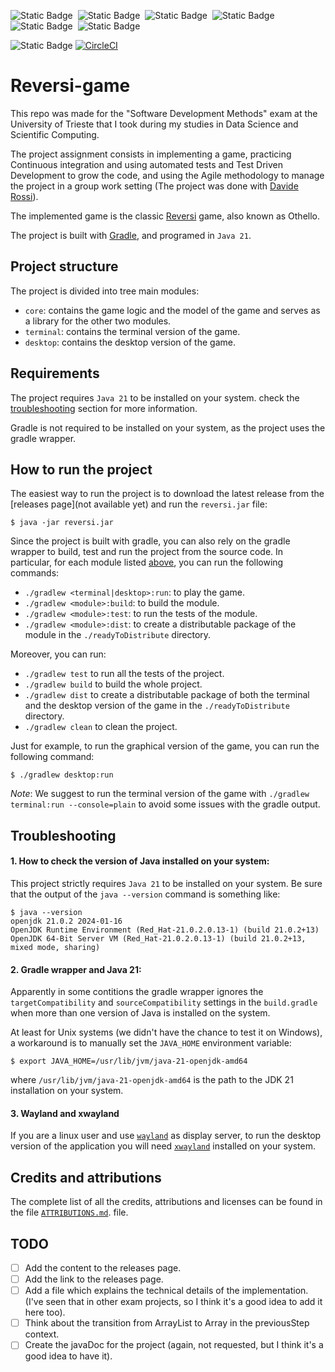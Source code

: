
![Static Badge](https://img.shields.io/badge/Java-r?logo=oracle&color=darkred)&nbsp;
![Static Badge](https://img.shields.io/badge/gradle-gradle?logo=gradle&color=%2302303A)&nbsp;
![Static Badge](https://img.shields.io/badge/Apache%20Groovy-groovy?logo=Apache%20Groovy&logoColor=white&color=%234298B8
)&nbsp;
![Static Badge](https://img.shields.io/badge/JUnit5-JUnit5?logo=JUnit5&logoColor=white&color=%2325A162)&nbsp;
![Static Badge](https://img.shields.io/badge/Mockito-Mockito?logo=Mockito&logoColor=white&color=%23FFC837)&nbsp;
![Static Badge](https://img.shields.io/badge/OpenJDK-OpenJDK?logo=OpenJDK&logoColor=white&color=%23437291)

[//]: # (![Static Badge]&#40;https://img.shields.io/badge/Swing-Swing?logo=Java&logoColor=white&color=%23E60012&#41;&nbsp;)

![Static Badge](https://img.shields.io/badge/CircleCI%20stautus:-circleci?logo=circleci&color=%23343434)
[![CircleCI](https://dl.circleci.com/status-badge/img/circleci/Nnx7eettKAjZjgLqohmuHD/82KDGxEoAw8hcLPNtEJmox/tree/main.svg?style=svg&circle-token=c19e80ed0f5747a0dd7dc3d7f326b2ff245cd5cf)](https://dl.circleci.com/status-badge/redirect/circleci/Nnx7eettKAjZjgLqohmuHD/82KDGxEoAw8hcLPNtEJmox/tree/main)&nbsp;


# Reversi-game

This repo was made for the "Software Development Methods" exam at the University of Trieste that I took during my
studies in Data Science and Scientific Computing.

The project assignment consists in implementing a game, practicing Continuous integration and using automated tests and Test Driven
Development to grow the code, and using the Agile methodology to manage the project in a group work setting (The project was done with [Davide Rossi](https://github.com/DavideRossi1)).

The implemented game is the classic [Reversi](https://en.wikipedia.org/wiki/Reversi) game, also known as Othello.


The project is built with [Gradle](https://gradle.org/), and programed in `Java 21`.

## Project structure

The project is divided into tree main modules:

- `core`: contains the game logic and the model of the game and serves as a library for the other two modules.
- `terminal`: contains the terminal version of the game.
- `desktop`: contains the desktop version of the game.

## Requirements

The project requires `Java 21` to be installed on your system. check the [troubleshooting](#troubleshooting) section for more information.

Gradle is not required to be installed on your system, as the project uses the gradle wrapper.


## How to run the project

The easiest way to run the project is to download the latest release from the [releases page](not available yet) and run the `reversi.jar` file:

```
$ java -jar reversi.jar
```

Since the project is built with gradle, you can also rely on the gradle wrapper to build, test and run the project from the source code.  In particular, for each module listed [above](#project-structure), you can run the following commands:

- `./gradlew <terminal|desktop>:run`: to play the game.
- `./gradlew <module>:build`: to build the module.
- `./gradlew <module>:test`: to run the tests of the module.
- `./gradlew <module>:dist`: to create a distributable package of the module in the `./readyToDistribute` directory.

Moreover, you can run: 
- `./gradlew test` to run all the tests of the project.
- `./gradlew build` to build the whole project.
- `./gradlew dist` to create a distributable package of both the terminal and the desktop version of the game in the `./readyToDistribute` directory.
- `./gradlew clean` to clean the project.

Just for example, to run the graphical version of the game, you can run the following command:

```
$ ./gradlew desktop:run
```

*Note*: We suggest to run the terminal version of the game with `./gradlew terminal:run --console=plain` to avoid some issues with the gradle output.



## Troubleshooting

#### 1. How to check the version of Java installed on your system:
    
This project strictly requires `Java 21` to be installed on your system. Be sure that the output of the `java --version` command is something like: 
```
$ java --version
openjdk 21.0.2 2024-01-16
OpenJDK Runtime Environment (Red_Hat-21.0.2.0.13-1) (build 21.0.2+13)
OpenJDK 64-Bit Server VM (Red_Hat-21.0.2.0.13-1) (build 21.0.2+13, mixed mode, sharing)
```
#### 2. Gradle wrapper and Java 21:

Apparently in some contitions the gradle wrapper ignores the `targetCompatibility` and `sourceCompatibility` settings in the `build.gradle` when more than one version of Java is installed on the system.

At least for Unix systems (we didn't have the chance to test it on Windows), a workaround is to manually set the `JAVA_HOME` environment variable: 
```
$ export JAVA_HOME=/usr/lib/jvm/java-21-openjdk-amd64
```
where `/usr/lib/jvm/java-21-openjdk-amd64` is the path to the JDK 21 installation on your system.

#### 3. Wayland and xwayland

If you are a linux user and use [`wayland`](https://wayland.freedesktop.org/) as display server, to run the desktop version of the application you will need [`xwayland`](https://wayland.freedesktop.org/xserver.html) installed on your system.


## Credits and attributions

The complete list of all the credits, attributions and licenses can be found in the file [`ATTRIBUTIONS.md`](./ATTRIBUTIONS.md). file. 


## TODO 

- [ ] Add the content to the releases page.
- [ ] Add the link to the releases page.
- [ ] Add a file which explains the technical details of the implementation. (I've seen that in other exam projects, so I think it's a good idea to add it here too).
- [ ] Think about the transition from ArrayList to Array in the previousStep context.
- [ ] Create the javaDoc for the project (again, not requested, but I think it's a good idea to have it).